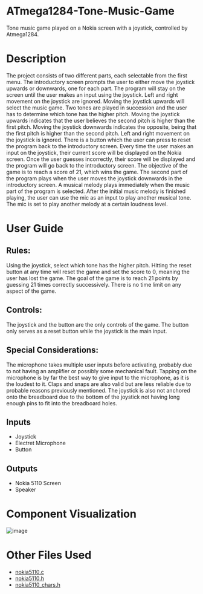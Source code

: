 # ATmega1284-Tone-Music-Game
Tone music game played on a Nokia screen with a joystick, controlled by Atmega1284. 

# Description
The project consists of two different parts, each selectable from the first menu. The introductory screen prompts the user to either move the joystick upwards or downwards, one for each part. The program will stay on the screen until the user makes an input using the joystick. Left and right movement on the joystick are ignored. Moving the joystick upwards will select the music game. Two tones are played in succession and the user has to determine which tone has the higher pitch. Moving the joystick upwards indicates that the user believes the second pitch is higher than the first pitch. Moving the joystick downwards indicates the opposite, being that the
first pitch is higher than the second pitch. Left and right movement on the joystick is ignored. There is a button which the user can press to reset the program back to the introductory screen. Every time the user makes an input on the joystick, their current score will be displayed on the Nokia screen. Once the user guesses incorrectly, their score will be displayed and the program will go back to the introductory screen. The objective of the game is to reach a score of 21, which wins the game. The second part of the program plays when the user moves the joystick downwards in the introductory screen. A musical melody plays immediately when the music part of the program is selected. After the initial music melody is finished playing, the user can use the mic as an input to play another musical tone. The mic is set to play another melody at a certain loudness level.

# User Guide

## Rules:
Using the joystick, select which tone has the higher pitch. Hitting the reset button at any time will reset the game and set the score to 0, meaning the user has lost the game. The goal of the game is to reach 21 points by guessing 21 times correctly successively. There is no time limit on any aspect of the game.

## Controls:
The joystick and the button are the only controls of the game. The button only serves as a reset button while the joystick is the main input.

## Special Considerations:
The microphone takes multiple user inputs before activating, probably due to not having an amplifier or possibly some mechanical fault. Tapping on the microphone is by far the best way to give input to the microphone, as it is the loudest to it. Claps and snaps are also valid but are less reliable due to probable reasons previously mentioned. The joystick is also not anchored onto the breadboard due to the bottom of the joystick not having long enough pins to fit into the breadboard holes.

## Inputs
- Joystick
- Electret Microphone
- Button

## Outputs
- Nokia 5110 Screen
- Speaker

# Component Visualization
![image](https://user-images.githubusercontent.com/81611522/185221423-827905ed-afa6-4e19-a72e-23498b26db35.png)

# Other Files Used
- [nokia5110.c](https://github.com/LittleBuster/avr-nokia5110)
- [nokia5110.h](https://github.com/LittleBuster/avr-nokia5110)
- [nokia5110_chars.h](https://github.com/LittleBuster/avr-nokia5110)

